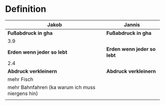 # Definition


| Jakob                                            | Jannis                       |
| ------------------------------------------------ | ---------------------------- |
| **Fußabdruck in gha**                            | **Fußabdruck in gha**        |
| 3.9                                              |                              |
| **Erden wenn jeder so lebt**                     | **Erden wenn jeder so lebt** |
| 2.4                                              |                              |
| **Abdruck verkleinern**                          | **Abdruck verkleinern**      |
| mehr Fisch                                       |                              |
| mehr Bahnfahren (ka warum ich muss niergens hin) |                              |
|                                                  |                              |
